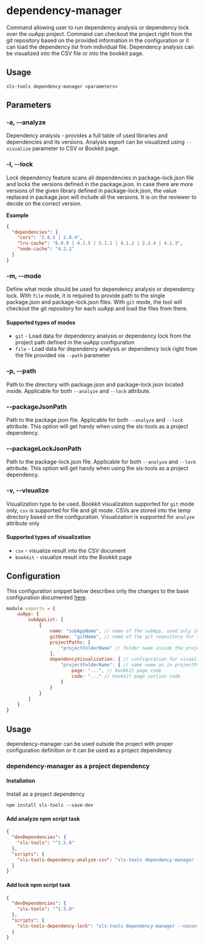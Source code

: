 # dependency-manager

Command allowing user to run dependency analysis or dependency lock over the uuApp project. Command can checkout the
project right from the git repository based on the provided information in the configuration or it can load the
dependency list from individual file. Dependency analysis can be visualized into the CSV file or into the bookkit page.

## Usage

```shell
sls-tools dependency-manager <parameters>
```

## Parameters

### -a, --analyze

Dependency analysis - provides a full table of used libraries and dependencies and its versions. Analysis export can be
visualized using ``--visualize`` parameter to CSV or Bookkit page.

### -l, --lock

Lock dependency feature scans all dependencies in package-lock.json file and locks the versions defined in the
package.json. In case there are more versions of the given library defined in package-lock.json, the value replaced in
package.json will include all the versions. It is on the reviewer to decide on the correct version.

**Example**

```json
{
  "dependencies": {
    "cors": "2.8.5 | 2.8.4",
    "lru-cache": "6.0.0 | 4.1.5 | 5.1.1 | 4.1.2 | 2.2.4 | 4.1.3",
    "node-cache": "4.2.1"
  }
}
```

### -m, --mode

Define what mode should be used for dependency analysis or dependency lock. With ``file`` mode, it is required to
provide path to the single package.json and package-lock.json files. With ``git`` mode, the tool will checkout the git
repository for each uuApp and load the files from there.

#### Supported types of modes

* ``git`` - Load data for dependency analysis or dependency lock from the project path defined in the uuApp
  configuration
* ``file`` - Load data for dependency analysis or dependency lock right from the file provided via ```--path```
  parameter

### -p, --path

Path to the directory with package.json and package-lock.json located inside. Applicable for both ``--analyze``
and ``--lock`` attribute.

### --packageJsonPath

Path to the package.json file. Applicable for both ``--analyze`` and ``--lock`` attribute. This option will get handy
when using the sls-tools as a project dependency.

### --packageLockJsonPath

Path to the package-lock.json file. Applicable for both ``--analyze`` and ``--lock`` attribute. This option will get
handy when using the sls-tools as a project dependency.

### -v, --visualize

Visualization type to be used. Bookkit visualization supported for ```git``` mode only, ```csv``` is supported for file
and git mode. CSVs are stored into the temp directory based on the configuration. Visualization is supported
for ```analyze``` attribute only

#### Supported types of visualization

* ``csv`` - visualize result into the CSV document
* ``bookkit`` - visualize result into the Bookkit page

## Configuration

This configuration snippet below describes only the changes to the base configuration
documented [here](../../../readme.md).

```js
module.exports = {
    uuApp: {
        subAppList: [
            {
                name: "subAppName", // name of the subApp, used only in this tool as an identification value
                gitName: "gitName", // name of the git repository for the given uuApp
                projectPaths: [
                    "projectFolderName" // folder name inside the project, where the main project file is located, in case of multiple root folders, the tool will handle analysis or lock for all project paths 
                ],
                dependencyVisualization: { // configuration for visualization of the analysis result into the bookkit, the prerequisity is to run analysis with git mode and bookkit visualization
                    "projectFolderName": { // same name as in projectPaths has to be defined
                        page: "...", // bookkit page code
                        code: "..." // bookkit page section code
                    }
                }
            }
        ]
    }
}
```

## Usage

dependency-manager can be used outside the project with proper configuration definition or it can be used as a project
dependency

### dependency-manager as a project dependency

#### Installation

Install as a project dependency

```npm install sls-tools --save-dev```

#### Add analyze npm script task

```json
{
  "devDependencies": {
    "sls-tools": "^1.5.0"
  },
  "scripts": {
    "sls-tools-dependency-analyze-csv": "sls-tools dependency-manager --noconfig --analyze --mode file --packageLockJsonPath ./ --noprompt --visualize csv"
  }
}
```

#### Add lock npm script task

```json
{
  "devDependencies": {
    "sls-tools": "^1.5.0"
  },
  "scripts": {
    "sls-tools-dependency-lock": "sls-tools dependency-manager --noconfig --lock --mode file --packageLockJsonPath ./ --packageJsonPath ./ --noprompt"
  }
}
```